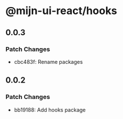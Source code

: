 # @mijn-ui-react/hooks

## 0.0.3

### Patch Changes

- cbc483f: Rename packages

## 0.0.2

### Patch Changes

- bb19188: Add hooks package
